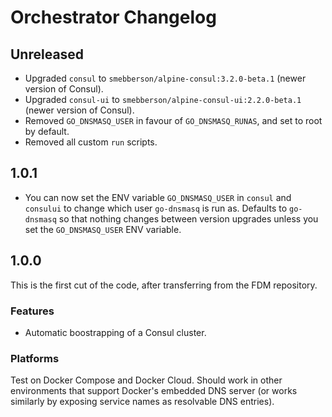 # Orchestrator Changelog

## Unreleased

- Upgraded `consul` to `smebberson/alpine-consul:3.2.0-beta.1` (newer version of Consul).
- Upgraded `consul-ui` to `smebberson/alpine-consul-ui:2.2.0-beta.1` (newer version of Consul).
- Removed `GO_DNSMASQ_USER` in favour of `GO_DNSMASQ_RUNAS`, and set to root by default.
- Removed all custom `run` scripts.

## 1.0.1

- You can now set the ENV variable `GO_DNSMASQ_USER` in `consul` and `consului` to change which user `go-dnsmasq` is run as. Defaults to `go-dnsmasq` so that nothing changes between version upgrades unless you set the `GO_DNSMASQ_USER` ENV variable.

## 1.0.0

This is the first cut of the code, after transferring from the FDM repository.

### Features

- Automatic boostrapping of a Consul cluster.

### Platforms

Test on Docker Compose and Docker Cloud. Should work in other environments that support Docker's embedded DNS server (or works similarly by exposing service names as resolvable DNS entries).
